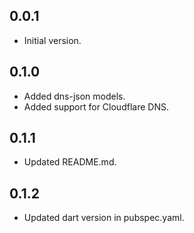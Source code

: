 ## 0.0.1

- Initial version.

## 0.1.0

- Added dns-json models.
- Added support for Cloudflare DNS.

## 0.1.1

- Updated README.md.

## 0.1.2

- Updated dart version in pubspec.yaml.